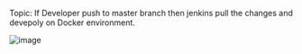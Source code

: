 Topic: If Developer push to master branch then jenkins pull the changes and devepoly on Docker environment. 

![image](https://user-images.githubusercontent.com/75135128/122564509-0fc76e80-d063-11eb-9fd3-684f380f7410.png)
